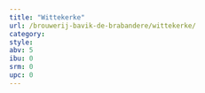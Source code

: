 ```yaml
---
title: "Wittekerke"
url: /brouwerij-bavik-de-brabandere/wittekerke/
category: 
style: 
abv: 5
ibu: 0
srm: 0
upc: 0
---
```


